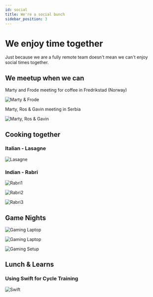 ```yaml
---
id: social
title: We're a social bunch
sidebar_position: 3
---
```


# We enjoy time together

Just because we are a fully remote team doesn't mean we can't enjoy social times together.

## We meetup when we can

Marty and Frode meeting for coffee in Fredrikstad (Norway)

![Marty & Frode](/img/social/martyFrode.jpg)

Marty, Ros & Gavin meeting in Serbia

![Marty, Ros & Gavin](/img/social/martyRosGavin.jpg)

## Cooking together

### Italian - Lasagne

![Lasagne](/img/social/lasagne.jpg)

### Indian - Rabri

![Rabri1](/img/social/virtualCooking1.png)

![Rabri2](/img/social/virtualCooking2.png)

![Rabri3](/img/social/cookingResult.jpg)

## Game Nights

![Gaming Laptop](/img/social/gaming1.jpg)

![Gaming Laptop](/img/social/gaming2.jpg)

![Gaming Setup](/img/social/gaming3.jpg)

## Lunch & Learns

### Using Swift for Cycle Training

![Swift](/img/social/swift.png)